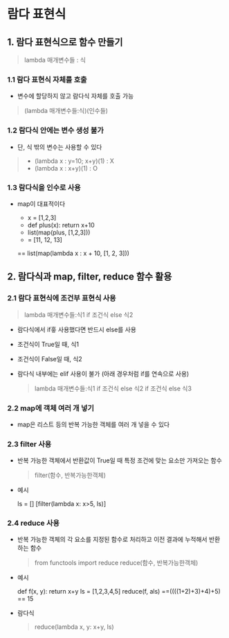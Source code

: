 # 람다 표현식 
## 1. 람다 표현식으로 함수 만들기
> lambda 매개변수들 : 식
### 1.1 람다 표현식 자체를 호출
- 변수에 할당하지 않고 람다식 자체를 호출 가능
> (lambda 매개변수들:식)(인수들)
### 1.2 람다식 안에는 변수 생성 불가
- 단, 식 밖의 변수는 사용할 수 있다
> - (lambda x : y=10; x+y)(1) : X 
> - (lambda x : x+y)(1) : O 

### 1.3 람다식을 인수로 사용
- map이 대표적이다

    
    - x = [1,2,3]
    - def plus(x): return x+10
    - list(map(plus, [1,2,3]))
    - = [11, 12, 13]

    == list(map(lambda x : x + 10, [1, 2, 3]))
    
## 2. 람다식과 map, filter, reduce 함수 활용
### 2.1 람다 표현식에 조건부 표현식 사용
> lambda 매개변수들:식1 if 조건식 else 식2
- 람다식에서 if흫 사용했다면 반드시 else를 사용
- 조건식이 True일 때, 식1
- 조건식이  False일 때, 식2

- 람다식 내부에는 elif 사용이 불가 (아래 경우처럼 if를 연속으로 사용)
    > lambda 매개변수들:식1 if 조건식 else 식2 if 조건식 else 식3

### 2.2 map에 객체 여러 개 넣기
- map은 리스트 등의 반복 가능한 객체를 여러 개 넣을 수 있다

### 2.3 filter 사용
- 반복 가능한 객체에서 반환값이 True일 때 특정 조건에 맞는 요소만 가져오는 함수
    > filter(함수, 반복가능한객체)
- 예시
    

     ls = []
     [filter(lambda x: x>5, ls)]

### 2.4 reduce 사용
- 반복 가능한 객체의 각 요소를 지정된 함수로 처리하고 이전 결과에 누적해서 반환하는 함수
    > from functools import reduce
    > reduce(함수, 반복가능한객체)
- 예시

    
    def f(x, y): return x+y
    ls = [1,2,3,4,5]
    reduce(f, als) ==((((1+2)+3)+4)+5) == 15
- 람다식
    > reduce(lambda x, y: x+y, ls)
